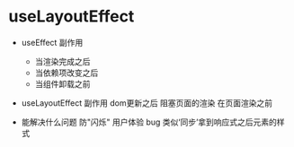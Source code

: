 # useLayoutEffect

- useEffect
  副作用 
  - 当渲染完成之后
  - 当依赖项改变之后
  - 当组件卸载之前

- useLayoutEffect 
  副作用
  dom更新之后
  阻塞页面的渲染
  在页面渲染之前

- 能解决什么问题
  防"闪烁" 用户体验 bug
  类似‘同步’拿到响应式之后元素的样式
